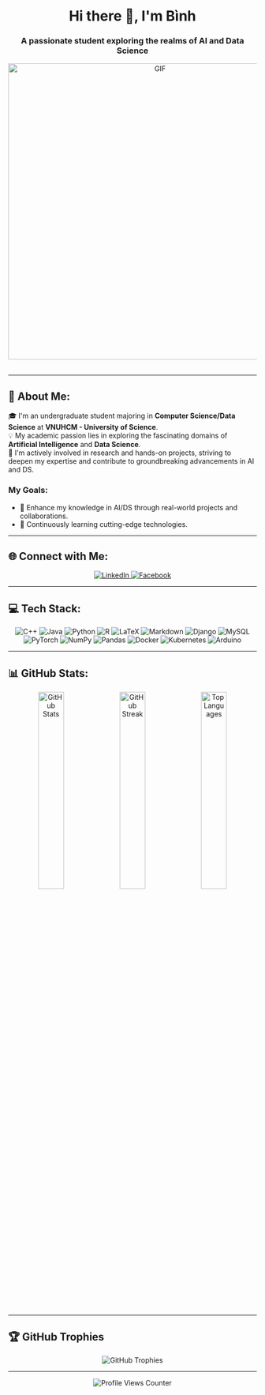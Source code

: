 <h1 align="center">Hi there 👋, I'm Bình</h1>
<h3 align="center">A passionate student exploring the realms of AI and Data Science</h3>

<div align="center">
<img src="https://github.com/Anmol-Baranwal/Cool-GIFs-For-GitHub/assets/74038190/7d484dc9-68a9-4ee6-a767-aea59035c12d"  alt="GIF" width="600">
<br><br>
</div>

---

## 🚀 About Me:
🎓 I'm an undergraduate student majoring in **Computer Science/Data Science** at **VNUHCM - University of Science**.  
💡 My academic passion lies in exploring the fascinating domains of **Artificial Intelligence** and **Data Science**.  
🔬 I'm actively involved in research and hands-on projects, striving to deepen my expertise and contribute to groundbreaking advancements in AI and DS.

### My Goals:
- 🎯 Enhance my knowledge in AI/DS through real-world projects and collaborations.
- 🌱 Continuously learning cutting-edge technologies.

---

## 🌐 Connect with Me:
<div align="center">
  <a href="https://linkedin.com/in/duongtruongbinh">
    <img src="https://img.shields.io/badge/LinkedIn-%230077B5.svg?style=for-the-badge&logo=linkedin&logoColor=white" alt="LinkedIn" />
  </a>
  <a href="https://facebook.com/BREADduongtruongbinh">
    <img src="https://img.shields.io/badge/Facebook-%231877F2.svg?style=for-the-badge&logo=Facebook&logoColor=white" alt="Facebook" />
  </a>
</div>

---

## 💻 Tech Stack:
<p align="center">
  <img src="https://img.shields.io/badge/C++-%2300599C.svg?style=for-the-badge&logo=c%2B%2B&logoColor=white" alt="C++" />
  <img src="https://img.shields.io/badge/Java-%23ED8B00.svg?style=for-the-badge&logo=openjdk&logoColor=white" alt="Java" />
  <img src="https://img.shields.io/badge/Python-3670A0?style=for-the-badge&logo=python&logoColor=ffdd54" alt="Python" />
  <img src="https://img.shields.io/badge/R-%23276DC3.svg?style=for-the-badge&logo=r&logoColor=white" alt="R" />
  <img src="https://img.shields.io/badge/LaTeX-%23008080.svg?style=for-the-badge&logo=latex&logoColor=white" alt="LaTeX" />
  <img src="https://img.shields.io/badge/Markdown-%23000000.svg?style=for-the-badge&logo=markdown&logoColor=white" alt="Markdown" />
  <img src="https://img.shields.io/badge/Django-%23092E20.svg?style=for-the-badge&logo=django&logoColor=white" alt="Django" />
  <img src="https://img.shields.io/badge/MySQL-%2300000f.svg?style=for-the-badge&logo=mysql&logoColor=white" alt="MySQL" />
  <img src="https://img.shields.io/badge/PyTorch-%23EE4C2C.svg?style=for-the-badge&logo=PyTorch&logoColor=white" alt="PyTorch" />
  <img src="https://img.shields.io/badge/NumPy-%23013243.svg?style=for-the-badge&logo=numpy&logoColor=white" alt="NumPy" />
  <img src="https://img.shields.io/badge/Pandas-%23150458.svg?style=for-the-badge&logo=pandas&logoColor=white" alt="Pandas" />
  <img src="https://img.shields.io/badge/Docker-%230db7ed.svg?style=for-the-badge&logo=docker&logoColor=white" alt="Docker" />
  <img src="https://img.shields.io/badge/Kubernetes-%23326ce5.svg?style=for-the-badge&logo=kubernetes&logoColor=white" alt="Kubernetes" />
  <img src="https://img.shields.io/badge/Arduino-00979D.svg?style=for-the-badge&logo=arduino&logoColor=white" alt="Arduino" />
</p>

---

## 📊 GitHub Stats:
<div align="center">
  <img src="https://github-readme-stats.vercel.app/api?username=duongtruongbinh&theme=dracula&hide_border=false&include_all_commits=true&count_private=true" alt="GitHub Stats" width="32%" />
  <img src="https://github-readme-streak-stats.herokuapp.com/?user=duongtruongbinh&theme=dracula&hide_border=false" alt="GitHub Streak" width="32%" />
  <img src="https://github-readme-stats.vercel.app/api/top-langs/?username=duongtruongbinh&theme=dracula&hide_border=false&include_all_commits=true&count_private=true&layout=compact" alt="Top Languages" width="32%" />
</div>

---

## 🏆 GitHub Trophies
<p align="center">
  <img src="https://github-trophies.vercel.app/?username=duongtruongbinh&theme=dracula&no-frame=false&no-bg=false&margin-w=4" alt="GitHub Trophies" />
</p>

---

<div align="center">
  <img src="https://visitcount.itsvg.in/api?id=duongtruongbinh&icon=0&color=8" alt="Profile Views Counter" />
</div>

